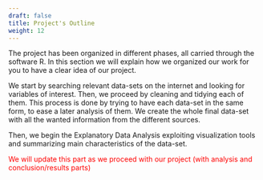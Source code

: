 ```yaml
---
draft: false
title: Project's Outline
weight: 12
---
```


The project has been organized in different phases, all carried through the software R. 
In this section we will explain how we organized our work for you to have a clear idea of our project. 

We start by searching relevant data-sets on the internet and looking for variables of interest. Then, we proceed by cleaning and tidying each of them. This process is done by trying to have each data-set in the same form, to ease a later analysis of them. 
We create the whole final data-set with all the wanted information from the different sources. 

Then, we begin the Explanatory Data Analysis exploiting visualization tools and summarizing main characteristics of the data-set.

<font color="red">We will update this part as we proceed with our project (with analysis and conclusion/results parts) </font>
  